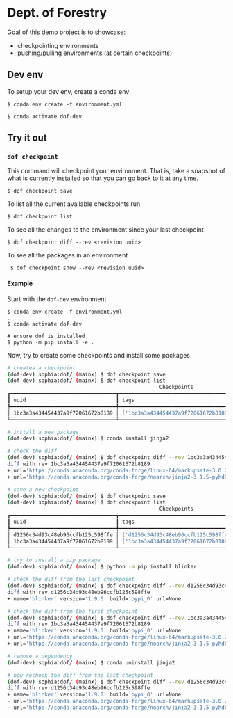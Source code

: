 # Dept. of Forestry

Goal of this demo project is to showcase:
* checkpointing environments
* pushing/pulling environments (at certain checkpoints)

## Dev env

To setup your dev env, create a conda env

```
$ conda env create -f environment.yml 

$ conda activate dof-dev
```

## Try it out

### `dof checkpoint`
This command will checkpoint your environment. That is, take a snapshot of
what is currently installed so that you can go back to it at any time.

```
$ dof checkpoint save
```

To list all the current available checkpoints run

```
$ dof checkpoint list
```

To see all the changes to the environment since your last checkpoint

```
$ dof checkpoint diff --rev <revision uuid>
```

To see all the packages in an environment

```
 $ dof checkpoint show --rev <revision uuid> 
 ```

#### Example

Start with the `dof-dev` environment
```
$ conda env create -f environment.yml 
. . .
$ conda activate dof-dev

# ensure dof is installed
$ python -m pip install -e .
```

Now, try to create some checkpoints and install some packages
```bash
# createa a checkpoint
(dof-dev) sophia:dof/ (main✗) $ dof checkpoint save  
(dof-dev) sophia:dof/ (main✗) $ dof checkpoint list              
                                                 Checkpoints                                                  
┏━━━━━━━━━━━━━━━━━━━━━━━━━━━━━━━━━━┳━━━━━━━━━━━━━━━━━━━━━━━━━━━━━━━━━━━━━━┳━━━━━━━━━━━━━━━━━━━━━━━━━━━━━━━━━━┓
┃ uuid                             ┃ tags                                 ┃ timestamp                        ┃
┡━━━━━━━━━━━━━━━━━━━━━━━━━━━━━━━━━━╇━━━━━━━━━━━━━━━━━━━━━━━━━━━━━━━━━━━━━━╇━━━━━━━━━━━━━━━━━━━━━━━━━━━━━━━━━━┩
│ 1bc3a3a434454437a9f72061672b8189 │ ['1bc3a3a434454437a9f72061672b8189'] │ 2025-01-25 00:00:07.707080+00:00 │
└──────────────────────────────────┴──────────────────────────────────────┴──────────────────────────────────┘

# install a new package
(dof-dev) sophia:dof/ (main✗) $ conda install jinja2  

# check the diff
(dof-dev) sophia:dof/ (main✗) $ dof checkpoint diff --rev 1bc3a3a434454437a9f72061672b8189            
diff with rev 1bc3a3a434454437a9f72061672b8189
+ url='https://conda.anaconda.org/conda-forge/linux-64/markupsafe-3.0.2-py312h178313f_1.conda'
+ url='https://conda.anaconda.org/conda-forge/noarch/jinja2-3.1.5-pyhd8ed1ab_0.conda'

# save a new checkpoint
(dof-dev) sophia:dof/ (main✗) $ dof checkpoint save 
(dof-dev) sophia:dof/ (main✗) $ dof checkpoint list     
                                                 Checkpoints                                                  
┏━━━━━━━━━━━━━━━━━━━━━━━━━━━━━━━━━━┳━━━━━━━━━━━━━━━━━━━━━━━━━━━━━━━━━━━━━━┳━━━━━━━━━━━━━━━━━━━━━━━━━━━━━━━━━━┓
┃ uuid                             ┃ tags                                 ┃ timestamp                        ┃
┡━━━━━━━━━━━━━━━━━━━━━━━━━━━━━━━━━━╇━━━━━━━━━━━━━━━━━━━━━━━━━━━━━━━━━━━━━━╇━━━━━━━━━━━━━━━━━━━━━━━━━━━━━━━━━━┩
│ d1256c34d93c48eb96ccfb125c598ffe │ ['d1256c34d93c48eb96ccfb125c598ffe'] │ 2025-01-25 00:02:44.065559+00:00 │
│ 1bc3a3a434454437a9f72061672b8189 │ ['1bc3a3a434454437a9f72061672b8189'] │ 2025-01-25 00:00:07.707080+00:00 │
└──────────────────────────────────┴──────────────────────────────────────┴──────────────────────────────────┘

# try to install a pip package
(dof-dev) sophia:dof/ (main✗) $ python -m pip install blinker

# check the diff from the last checkpoint
(dof-dev) sophia:dof/ (main✗) $ dof checkpoint diff --rev d1256c34d93c48eb96ccfb125c598ffe     
diff with rev d1256c34d93c48eb96ccfb125c598ffe
+ name='blinker' version='1.9.0' build='pypi_0' url=None

# check the diff from the first checkpoint
(dof-dev) sophia:dof/ (main✗) $ dof checkpoint diff --rev 1bc3a3a434454437a9f72061672b8189  
diff with rev 1bc3a3a434454437a9f72061672b8189
+ name='blinker' version='1.9.0' build='pypi_0' url=None
+ url='https://conda.anaconda.org/conda-forge/linux-64/markupsafe-3.0.2-py312h178313f_1.conda'
+ url='https://conda.anaconda.org/conda-forge/noarch/jinja2-3.1.5-pyhd8ed1ab_0.conda'

# remove a dependency
(dof-dev) sophia:dof/ (main✗) $ conda uninstall jinja2

# now recheck the diff from the last checkpoint
(dof-dev) sophia:dof/ (main✗) $ dof checkpoint diff --rev d1256c34d93c48eb96ccfb125c598ffe    
diff with rev d1256c34d93c48eb96ccfb125c598ffe
+ name='blinker' version='1.9.0' build='pypi_0' url=None
- url='https://conda.anaconda.org/conda-forge/linux-64/markupsafe-3.0.2-py312h178313f_1.conda'
- url='https://conda.anaconda.org/conda-forge/noarch/jinja2-3.1.5-pyhd8ed1ab_0.conda'
```
